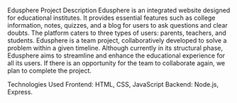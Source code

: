 Edusphere
Project Description
Edusphere is an integrated website designed for educational institutes. It provides essential features such as college information, notes, quizzes, and a blog for users to ask questions and clear doubts. The platform caters to three types of users: parents, teachers, and students. Edusphere is a team project, collaboratively developed to solve a problem within a given timeline. Although currently in its structural phase, Edusphere aims to streamline and enhance the educational experience for all its users. If there is an opportunity for the team to collaborate again, we plan to complete the project.

Technologies Used
Frontend: HTML, CSS, JavaScript
Backend: Node.js, Express. 
 
 
